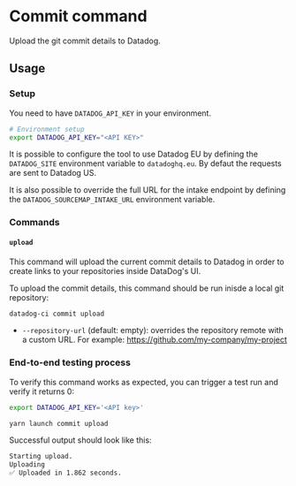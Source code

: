 # Commit command

Upload the git commit details to Datadog.

## Usage

### Setup

You need to have `DATADOG_API_KEY` in your environment.

```bash
# Environment setup
export DATADOG_API_KEY="<API KEY>"
```

It is possible to configure the tool to use Datadog EU by defining the `DATADOG_SITE` environment variable to `datadoghq.eu`. By defaut the requests are sent to Datadog US.

It is also possible to override the full URL for the intake endpoint by defining the `DATADOG_SOURCEMAP_INTAKE_URL` environment variable.

### Commands

#### `upload`

This command will upload the current commit details to Datadog in order to create links to your repositories inside DataDog's UI.

To upload the commit details, this command should be run inisde a local git repository:

```bash
datadog-ci commit upload
```

* `--repository-url` (default: empty): overrides the repository remote with a custom URL. For example: https://github.com/my-company/my-project

### End-to-end testing process

To verify this command works as expected, you can trigger a test run and verify it returns 0:

```bash
export DATADOG_API_KEY='<API key>'

yarn launch commit upload
```

Successful output should look like this:
```bash
Starting upload.
Uploading
✅ Uploaded in 1.862 seconds.
```
